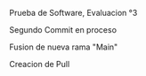 Prueba de Software, Evaluacion °3

Segundo Commit en proceso

Fusion de nueva rama "Main"

Creacion de Pull 